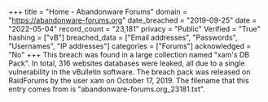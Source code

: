 +++
title = "Home - Abandonware Forums"
domain = "https://abandonware-forums.org"
date_breached = "2019-09-25"
date = "2022-05-04"
record_count = "23,181"
privacy = "Public"
Verified = "True"
hashing = ["vB"]
breached_data = ["Email addresses", "Passwords", "Usernames", "IP addresses"]
categories = ["Forums"]
acknowledged = "No"
+++
This breach was found in a large collection named "xam's DB Pack". In total, 316 websites databases were leaked, all due to a single vulnerability in the vBulletin software. The breach pack was released on RaidForums by the user xam on October 17, 2019. The filename that this entry comes from is "abandonware-forums.org_23181.txt".
